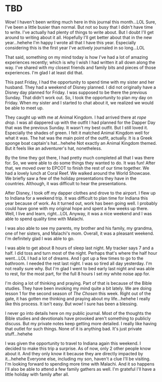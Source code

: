 # TBD

Wow! I haven't been writing much here in this journal this month...LOL Sure, I've been a little busier than normal. But not so busy that I didn't have time to write. I've actually had plenty of things to write about. But I doubt I'll get around to writing about it all. Hopefully I'll get better about that in the new year...hehehe I'm happy I wrote all that I have this year. Especially considering this is the first year I've actively journaled in so long...LOL

That said, something on my mind today is how I've had a lot of amazing experiences recently; which is why I wish I had written it all down along the way. I've shared with my closest friends and family bits and pieces of those experiences. I'm glad I at least did that.

This past Friday, I had the opportunity to spend time with my sister and her husband. They had a weekend of Disney planned. I did not originally have a Disney day planned for Friday. I was supposed to be there the previous Sunday. That didn't work out. So, I took the opportunity to plan my day on Friday. When my sister and I started to chat about it, we realized we would be able to meet up.

They caught up with me at Animal Kingdom. I had arrived there at *rope drop*. I was all dappered up with the outfit I had planned for the Dapper Day that was the previous Sunday. It wasn't my best outfit. But I still loved it. Especially the shades of green. I felt it matched Animal Kingdom well for what it was. The hat was the main point of the outfit, actually. It is a Greek sponge boat captain's hat...hehehe Not exactly an Animal Kingdom themed. But it feels like an adventurer's hat, nonetheless.

By the time they got there, I had pretty much completed all that I was there for. So, we were able to do some things they wanted to do. It was fun! After that, we moved over to EPCOT to finish the rest of our time together. We had a lovely lunch at Coral Reef. We walked around the World Showcase. We briefly saw a few of the holiday presentations they have in the countries. Although, it was difficult to hear the presentations.

After Disney, I took off my dapper clothes and drove to the airport. I flew up to Indiana for a weekend trip. It was difficult to plan time for Indiana this year because of work. As it turned out, work has been going well. I probably could have gone with my original hope and spent a few weeks up there. Well, I live and learn, right...LOL Anyway, it was a nice weekend and I was able to spend quality time with Malachi.

I was also able to see my parents, my brother and his family, my grandma, one of her sisters, and Malachi's mom. Overall, it was a pleasant weekend. I'm definitely glad I was able to go.

I was able to get about 8 hours of sleep last night. My tracker says 7 and a half. I did toss and turn most of the night. Perhaps that's where the half hour went...LOL I had a lot of dreams. And I got up a few times to go to the bathroom. I needed the rest last night. I was so tired all day yesterday. I'm not really sure why. But I'm glad I went to bed early last night and was able to rest, for the most part, for the full 8 hours I set my white noise app for.

I'm doing a lot of thinking and praying. Part of that is because of the Bible studies. They have been invoking my mind quite a bit lately. We are doing lesson 1 for the second season of *The Chosen* this week. Right out of the gate, it has gotten me thinking and praying about my life...hehehe I really like this process. It isn't easy. But wow! I sure has been a blessing.

I never go into details here on my public journal. Most of the thoughts the Bible studies and devotionals have provoked aren't something to publicly discuss. But my private notes keep getting more detailed. I really like having that outlet for such things. None of it is anything bad. It's just private stuff...hehehe

I was given the opportunity to travel to Indiana again this weekend. I decided to make this trip a surprise. As of now, only 2 other people know about it. And they only know it because they are directly impacted by it...hehehe Everyone else, including my son, haven't a clue I'll be visiting. I'm looking forward to spending more time with Malachi. And it so happens I'll also be able to attend a few family gathers as well. I'm grateful I'll have a little holiday with family after all.

